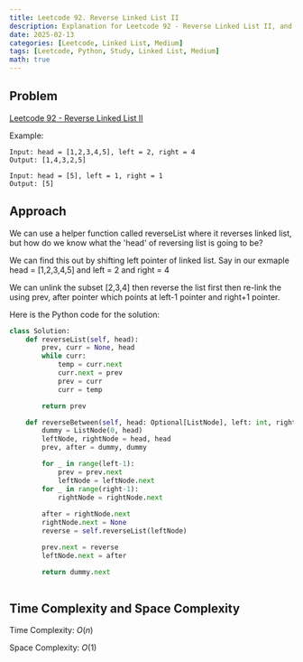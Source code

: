 ```yaml
---
title: Leetcode 92. Reverse Linked List II
description: Explanation for Leetcode 92 - Reverse Linked List II, and its solution in Python.
date: 2025-02-13
categories: [Leetcode, Linked List, Medium]
tags: [Leetcode, Python, Study, Linked List, Medium]
math: true
---
```


## Problem
[Leetcode 92 - Reverse Linked List II](https://leetcode.com/problems/reverse-linked-list-ii/description/)

Example:
```
Input: head = [1,2,3,4,5], left = 2, right = 4
Output: [1,4,3,2,5]

Input: head = [5], left = 1, right = 1
Output: [5]
```

## Approach

We can use a helper function called reverseList where it reverses linked list, but how do we know what the 'head' of reversing list is going to be?

We can find this out by shifting left pointer of linked list. Say in our exmaple head = [1,2,3,4,5] and left = 2 and right = 4

We can unlink the subset [2,3,4] then reverse the list first then re-link the using prev, after pointer which points at left-1 pointer and right+1 pointer.

Here is the Python code for the solution:
```python
class Solution:
    def reverseList(self, head):
        prev, curr = None, head
        while curr:
            temp = curr.next
            curr.next = prev
            prev = curr
            curr = temp

        return prev

    def reverseBetween(self, head: Optional[ListNode], left: int, right: int) -> Optional[ListNode]:
        dummy = ListNode(0, head)
        leftNode, rightNode = head, head
        prev, after = dummy, dummy

        for _ in range(left-1):
            prev = prev.next
            leftNode = leftNode.next
        for _ in range(right-1):
            rightNode = rightNode.next
        
        after = rightNode.next
        rightNode.next = None
        reverse = self.reverseList(leftNode)

        prev.next = reverse
        leftNode.next = after

        return dummy.next
    
```
## Time Complexity and Space Complexity

Time Complexity: $O(n)$

Space Complexity: $O(1)$
